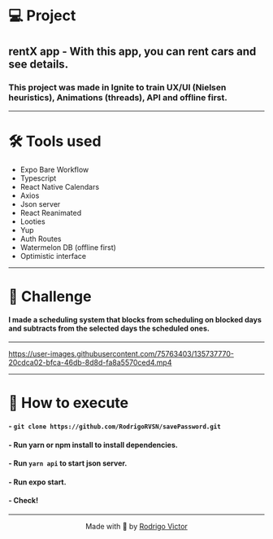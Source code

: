 # 💻 Project

## rentX app - With this app, you can rent cars and see details.
### This project was made in Ignite to train UX/UI (Nielsen heuristics), Animations (threads), API and offline first. 

---

# 🛠 Tools used

- Expo Bare Workflow
- Typescript
- React Native Calendars
- Axios
- Json server
- React Reanimated
- Looties
- Yup
- Auth Routes
- Watermelon DB (offline first)
- Optimistic interface

---

# 💪 Challenge 

#### I made a scheduling system that blocks from scheduling on blocked days and subtracts from the selected days the scheduled ones.



---

https://user-images.githubusercontent.com/75763403/135737770-20cdca02-bfca-46db-8d8d-fa8a5570ced4.mp4

---

# 🚀 How to execute

#### - `git clone https://github.com/RodrigoRVSN/savePassword.git`
#### - Run yarn or npm install to install dependencies.
#### - Run `yarn api` to start json server.
#### - Run expo start.
#### - Check!

---

<p align="center"> Made with 💓 by <a href="https://www.linkedin.com/in/rodrigovictorrvsn/">Rodrigo Victor</a></p>

